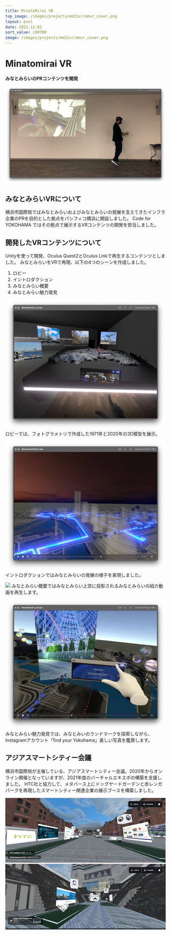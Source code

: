 ```yaml
---
title: MinatoMirai VR
top_image: /images/projects/mm21vr/mmvr_cover.png
layout: post
date: 2021-11-02
sort_value: c00700
image: /images/projects/mm21vr/mmvr_cover.png
---
```


# Minatomirai VR

**みなとみらいのPRコンテンツを開発**

![](/images/projects/mm21vr/vr_p.png)

## みなとみらいVRについて
横浜市国際局ではみなとみらいおよびみなとみらいの発展を支えてきたインフラ企業のPRを目的とした拠点をパシフィコ横浜に開設しました。
Code for YOKOHAMA ではその拠点で展示するVRコンテンツの開発を担当しました。

## 開発したVRコンテンツについて
Unityを使って開発、Oculus Quest2とOculus Linkで再生するコンテンツとしました。
みなとみらいをVRで再現、以下の4つのシーンを作成しました。

1. ロビー
2. イントロダクション
3. みなとみらい概要
4. みなとみらい魅力発見

![](/images/projects/mm21vr/vr00.png)
ロビーでは、フォトグラメトリで作成した1971年と2020年の3D模型を展示。

![](/images/projects/mm21vr/vr01.png)
イントロダクションではみなとみらいの発展の様子を表現しました。

![](/images/projects/mm21vr/vr02.png)
みなとみらい概要ではみなとみらい上空に投影されるみなとみらいの紹介動画を再生します。

![](/images/projects/mm21vr/vr03.png)
みなとみらい魅力発見では、みなとみいのランドマークを探索しながら、Instagramアカウント「find your Yokohama」美しい写真を鑑賞します。

## アジアスマートシティー会議
横浜市国際局が主催している、アジアスマートシティー会議。2020年からオンライン開催となっていますが、2021年度のバーチャルエキスポの構築を支援しました。
HTC社と協力して、メタバース上にドッグヤードガーデンと赤レンガパークを再現したスマートシティー関連企業の展示ブースを構築しました。

![](/images/projects/mm21vr/as01.png)
![](/images/projects/mm21vr/as02.png)
